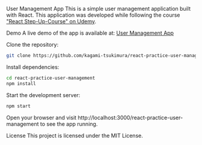 
User Management App
This is a simple user management application built with React.
This application was developed while following the course ["React Step-Up-Course" on Udemy](https://www.udemy.com/course/react_stepup/).

Demo
A live demo of the app is available at: [User Management App](https://kagami-tsukimura.github.io/react-practice-user-management/)

Clone the repository:
```bash
git clone https://github.com/kagami-tsukimura/react-practice-user-management.git
```
Install dependencies:
```bash
cd react-practice-user-management
npm install
```
Start the development server:
```bash
npm start
```
Open your browser and visit http://localhost:3000/react-practice-user-management to see the app running.

License
This project is licensed under the MIT License.
